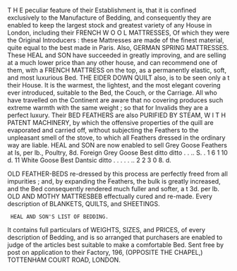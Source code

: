 T   H E peculiar feature of their Establishment is, that it is confined exclusively to
      the Manufacture of Bedding, and consequently they are enabled to keep the
largest stock and greatest variety of any House in London, including their
              FRENCH W O O L MATTRESSES,
Of which they were the Original Introducers : these Mattresses are made of the
finest material, quite equal to the best made in Paris. Also,
             GERMAN SPRING MATTRESSES.
  These HEAL and SON have succeeded in greatly improving, and are selling at a
much lower price than any other house, and can recommend one of them, with a
FRENCH MATTRESS on the top, as a permanently elastic, soft, and most
luxurious Bed.
                  THE EIDER DOWN QUILT
also, is to be seen only a t their House. It is the warmest, the lightest, and the
most elegant covering ever introduced, suitable to the Bed, the Couch, or the
Carriage. All who have travelled on the Continent are aware that no covering
produces such extreme warmth with the same weight ; so that for Invalids they are
a perfect luxury. Their
                            BED FEATHERS
are also PURIFIED BY STEAM, W I T H PATENT MACHINERY, by which
the offensive properties of the quill are evaporated and carried off, without subjecting
the Feathers to the unpleasant smell of the stove, to which all Feathers dressed in
the ordinary way are liable.
  HEAL and SON are now enabled to sell Grey Goose Feathers at Is, per lb.,
Poultry, 8d.
    Foreign Grey Goose
    Best      ditto ditto
                             .
                           . ..
                                   S.
                               . 1 6
                                  1 10
                                        d.
                                             11
                                              White Goose
                                              Best Dantsic ditto
                                                                . . . .
                                                                   . ..
                                                                          2 2
                                                                         3 0
                                                                             8.   d.



  OLD FEATHER-BEDS re-dressed by this process are perfectly freed from all
impurities ; and, by expanding the Feathers, the bulk is greatly increased, and the
Bed consequently rendered much fuller and softer, a t 3d. per lb.
  OLD AND MOTHY MATTRESBEB effectually cured and re-made.
  Every description of BLANKETS, QUILTS, and SHEETINGS.

     HEAL AND SON'S LIST OF BEDDING.
   It contains full particulars of WEIGHTS, SIZES, and PRICES, of every
description of Bedding, and is so arranged that purchasers are enabled to judge of
the articles best suitable to make a comfortable Bed. Sent free by post on application
to their Factory,
                   196, (OPPOSITE THE                CHAPEL,)
   TOTTENHAM COURT ROAD, LONDON.
